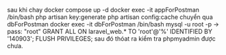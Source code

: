 sau khi chay docker compose up -d
docker exec -it appForPostman /bin/bash
php artisan key:generate
php artisan config:cache
chuyển qua dbForPostman
docker exec -it dbForPostman /bin/bash
    mysql -u root -p -> pass: "root"
    GRANT ALL ON laravel_web.* TO 'root'@'%' IDENTIFIED BY '140903';
    FLUSH PRIVILEGES;
sau đó thóat ra kiểm tra phpmyadmin được chưa.
